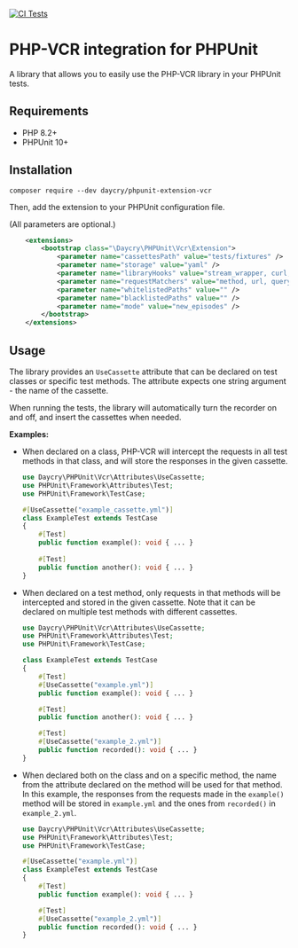 [![CI Tests](https://github.com/daycry/phpunit-extension-vcr/actions/workflows/phpunit.yml/badge.svg?branch=master)](https://github.com/daycry/phpunit-extension-vcr/actions/workflows/phpunit.yml)

# PHP-VCR integration for PHPUnit

A library that allows you to easily use the PHP-VCR library in your PHPUnit tests.

## Requirements

* PHP 8.2+
* PHPUnit 10+

## Installation

```
composer require --dev daycry/phpunit-extension-vcr
```

Then, add the extension to your PHPUnit configuration file.

(All parameters are optional.)

```xml
    <extensions>
        <bootstrap class="\Daycry\PHPUnit\Vcr\Extension">
            <parameter name="cassettesPath" value="tests/fixtures" />
            <parameter name="storage" value="yaml" />                                   <!-- https://php-vcr.github.io/documentation/configuration/#storage -->
            <parameter name="libraryHooks" value="stream_wrapper, curl, soap" />        <!-- https://php-vcr.github.io/documentation/configuration/#library-hooks -->
            <parameter name="requestMatchers" value="method, url, query_string, ..." /> <!-- https://php-vcr.github.io/documentation/configuration/#request-matching -->
            <parameter name="whitelistedPaths" value="" />                              <!-- https://php-vcr.github.io/documentation/configuration/#white--and-blacklisting-paths -->
            <parameter name="blacklistedPaths" value="" />                              <!-- https://php-vcr.github.io/documentation/configuration/#white--and-blacklisting-paths -->
            <parameter name="mode" value="new_episodes" />                              <!-- https://php-vcr.github.io/documentation/configuration/#record-modes -->
        </bootstrap>
    </extensions>
```

## Usage

The library provides an `UseCassette` attribute that can be declared on test classes or specific test methods. The 
attribute expects one string argument - the name of the cassette.

When running the tests, the library will automatically turn the recorder on and off, and insert the cassettes when 
needed.

**Examples:**

* When declared on a class, PHP-VCR will intercept the requests in all test methods in that class, and will store the 
responses in the given cassette.

    ```php
    use Daycry\PHPUnit\Vcr\Attributes\UseCassette;
    use PHPUnit\Framework\Attributes\Test;
    use PHPUnit\Framework\TestCase;

    #[UseCassette("example_cassette.yml")]
    class ExampleTest extends TestCase
    {
        #[Test]
        public function example(): void { ... }
        
        #[Test]
        public function another(): void { ... }
    }
    ```

* When declared on a test method, only requests in that methods will be intercepted and stored in the given cassette. 
Note that it can be declared on multiple test methods with different cassettes.

    ```php
    use Daycry\PHPUnit\Vcr\Attributes\UseCassette;
    use PHPUnit\Framework\Attributes\Test;
    use PHPUnit\Framework\TestCase;

    class ExampleTest extends TestCase
    {
        #[Test]
        #[UseCassette("example.yml")]
        public function example(): void { ... }

        #[Test]
        public function another(): void { ... }

        #[Test]
        #[UseCassette("example_2.yml")]
        public function recorded(): void { ... }
    }
    ```

* When declared both on the class and on a specific method, the name from the attribute declared on the method will be 
used for that method. In this example, the responses from the requests made in the `example()` method will be stored in 
`example.yml` and the ones from `recorded()` in `example_2.yml`.

    ```php
    use Daycry\PHPUnit\Vcr\Attributes\UseCassette;
    use PHPUnit\Framework\Attributes\Test;
    use PHPUnit\Framework\TestCase;

    #[UseCassette("example.yml")]
    class ExampleTest extends TestCase
    {
        #[Test]
        public function example(): void { ... }

        #[Test]
        #[UseCassette("example_2.yml")]
        public function recorded(): void { ... }
    }
    ```